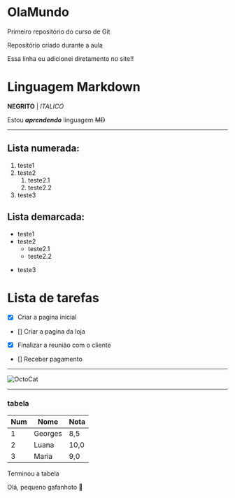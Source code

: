 # OlaMundo
 Primeiro repositório do curso de Git

 Repositório criado durante a aula

 Essa linha eu adicionei diretamento no site!!

# Linguagem Markdown

**NEGRITO** | *ITALICO*

Estou __*aprendendo*__ linguagem ~~MD~~
***
## Lista numerada:
1. teste1
2. teste2
   1. teste2.1
   2. teste2.2
5.   teste3


## Lista demarcada:
- teste1
- teste2
   - teste2.1
   - teste2.2
* teste3


# Lista de tarefas

- [x] Criar a pagina inicial
- [] Criar a pagina da loja
- [x] Finalizar a reunião com o cliente
- [] Receber pagamento
***

![OctoCat](https://github.com/GeorgesCarmo/OlaMundo/assets/139582154/1a6cd13c-47d1-4321-9aed-f2bda5033eeb)
***
### tabela

Num | Nome | Nota
---|---|---
1 | Georges | 8,5
2 | Luana | 10,0
3 | Maria | 9,0

Terminou a tabela

Olá, pequeno gafanhoto 🖖
